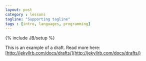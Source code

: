 ```yaml
---
layout: post
category : lessons
tagline: "Supporting tagline"
tags : [intro, languages, programming]
---
```

{% include JB/setup %}


This is an example of a draft. Read more here: [http://jekyllrb.com/docs/drafts/](http://jekyllrb.com/docs/drafts/)
